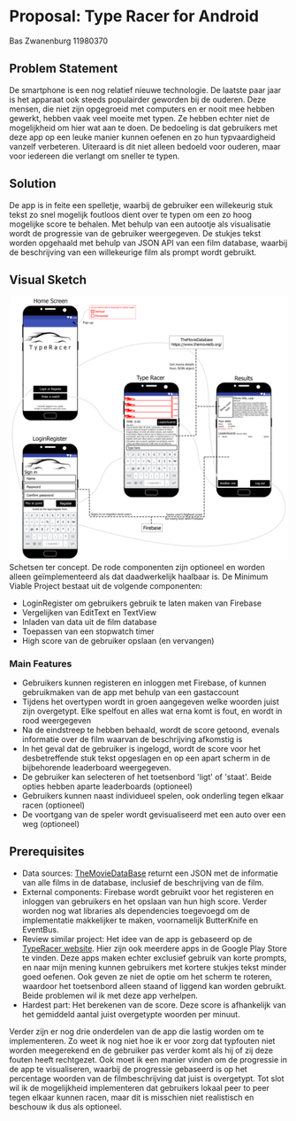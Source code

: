 # Proposal: Type Racer for Android
Bas Zwanenburg
11980370

## Problem Statement
De smartphone is een nog relatief nieuwe technologie. De laatste paar jaar is het apparaat ook steeds populairder geworden bij de ouderen. Deze mensen, die niet zijn opgegroeid met computers en er nooit mee hebben gewerkt, hebben vaak veel moeite met typen. Ze hebben echter niet de mogelijkheid om hier wat aan te doen. De bedoeling is dat gebruikers met deze app op een leuke manier kunnen oefenen en zo hun typvaardigheid vanzelf verbeteren. Uiteraard is dit niet alleen bedoeld voor ouderen, maar voor iedereen die verlangt om sneller te typen.

## Solution
De app is in feite een spelletje, waarbij de gebruiker een willekeurig stuk tekst zo snel mogelijk foutloos dient over te typen om een zo hoog mogelijke score te behalen. Met behulp van een autootje als visualisatie wordt de progressie van de gebruiker weergegeven. De stukjes tekst worden opgehaald met behulp van JSON API van een film database, waarbij de beschrijving van een willekeurige film als prompt wordt gebruikt.

## Visual Sketch
![Sketches](/docs/Sketches.png)
Schetsen ter concept. De rode componenten zijn optioneel en worden alleen geïmplementeerd als dat daadwerkelijk haalbaar is. De Minimum Viable Project bestaat uit de volgende componenten:
- LoginRegister om gebruikers gebruik te laten maken van Firebase
- Vergelijken van EditText en TextView
- Inladen van data uit de film database
- Toepassen van een stopwatch timer
- High score van de gebruiker opslaan (en vervangen)

### Main Features
- Gebruikers kunnen registeren en inloggen met Firebase, of kunnen gebruikmaken van de app met behulp van een gastaccount
- Tijdens het overtypen wordt in groen aangegeven welke woorden juist zijn overgetypt. Elke spelfout en alles wat erna komt is fout, en wordt in rood weergegeven
- Na de eindstreep te hebben behaald, wordt de score getoond, evenals informatie over de film waarvan de beschrijving afkomstig is
- In het geval dat de gebruiker is ingelogd, wordt de score voor het desbetreffende stuk tekst opgeslagen en op een apart scherm in de bijbehorende leaderboard weergegeven.
- De gebruiker kan selecteren of het toetsenbord 'ligt' of 'staat'. Beide opties hebben aparte leaderboards (optioneel)
- Gebruikers kunnen naast individueel spelen, ook onderling tegen elkaar racen (optioneel)
- De voortgang van de speler wordt gevisualiseerd met een auto over een weg (optioneel)

## Prerequisites
- Data sources: [TheMovieDataBase](https://www.themoviedb.org/documentation/api) returnt een JSON met de informatie van alle films in de database, inclusief de beschrijving van de film.
- External components: Firebase wordt gebruikt voor het registeren en inloggen van gebruikers en het opslaan van hun high score. Verder worden nog wat libraries als dependencies toegevoegd om de implementatie makkelijker te maken, voornamelijk ButterKnife en EventBus.
- Review similar project: Het idee van de app is gebaseerd op de [TypeRacer website](http://play.typeracer.com/). Hier zijn ook meerdere apps in de Google Play Store te vinden. Deze apps maken echter exclusief gebruik van korte prompts, en naar mijn mening kunnen gebruikers met kortere stukjes tekst minder goed oefenen. Ook geven ze niet de optie om het scherm te roteren, waardoor het toetsenbord alleen staand of liggend kan worden gebruikt. Beide problemen wil ik met deze app verhelpen.
- Hardest part: Het berekenen van de score. Deze score is afhankelijk van het gemiddeld aantal juist overgetypte woorden per minuut.

Verder zijn er nog drie onderdelen van de app die lastig worden om te implementeren. Zo weet ik nog niet hoe ik er voor zorg dat typfouten niet worden meegerekend en de gebruiker pas verder komt als hij of zij deze fouten heeft rechtgezet. Ook moet ik een manier vinden om de progressie in de app te visualiseren, waarbij de progressie gebaseerd is op het percentage woorden van de filmbeschrijving dat juist is overgetypt. Tot slot wil ik de mogelijkheid implementeren dat gebruikers lokaal peer to peer tegen elkaar kunnen racen, maar dit is misschien niet realistisch en beschouw ik dus als optioneel.
